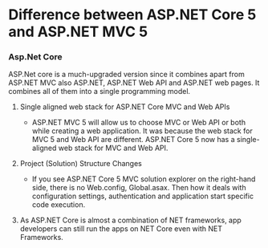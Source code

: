 # Difference between ASP.NET Core 5 and ASP.NET MVC 5

### Asp.Net Core
ASP.Net core is a much-upgraded version since it combines apart from ASP.NET MVC also ASP.NET, ASP.NET Web API and ASP.NET web pages.
It combines all of them into a single programming model.


1. Single aligned web stack for ASP.NET Core MVC and Web APIs
    - ASP.NET MVC 5 will allow us to choose MVC or Web API or both while creating a web application. It was because the web stack for MVC 5 and Web API are different. ASP.NET Core 5 now has a single-aligned web stack for MVC and Web API.
2. Project (Solution) Structure Changes
    - If you see ASP.NET Core 5 MVC solution explorer on the right-hand side, there is no Web.config, Global.asax.
Then how it deals with configuration settings, authentication and application start specific code execution.    

3. As ASP.NET Core is almost a combination of NET frameworks, app developers can still run the apps on NET Core even with NET Frameworks.

